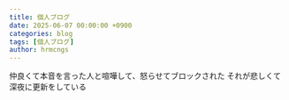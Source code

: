 ```yaml
---
title: 個人ブログ
date: 2025-06-07 00:00:00 +0900
categories: blog
tags: [個人ブログ]
author: hrmcngs
---
```

仲良くて本音を言った人と喧嘩して、怒らせてブロックされた
それが悲しくて深夜に更新をしている
